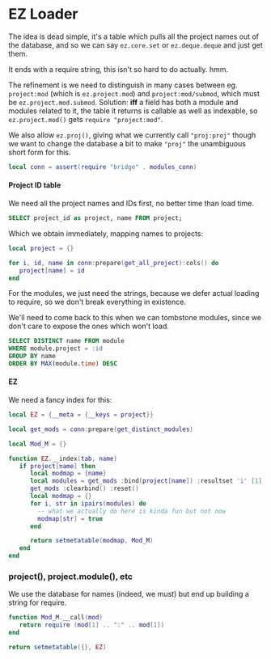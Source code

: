 # EZ Loader


  The idea is dead simple, it's a table which pulls all the project names out
of the database, and so we can say `ez.core.set` or `ez.deque.deque` and
just get them\.

It ends with a require string, this isn't so hard to do actually\. hmm\.

The refinement is we need to distinguish in many cases between eg\.
`project:mod` \(which is `ez.project.mod`\) and `project:mod/submod`, which must
be `ez.project.mod.submod`\.  Solution: **iff** a field has both a module and
modules related to it, the table it returns is callable as well as indexable,
so `ez.project.mod()` gets `require "project:mod"`\.

We also allow `ez.proj()`, giving what we currently call `"proj:proj"` though
we want to change the database a bit to make `"proj"` the unambiguous short
form for this\.


```lua
local conn = assert(require "bridge" . modules_conn)
```

#### Project ID table

We need all the project names and IDs first, no better time than load time\.

```sql
SELECT project_id as project, name FROM project;
```

Which we obtain immediately, mapping names to projects:

```lua
local project = {}

for i, id, name in conn:prepare(get_all_project):cols() do
   project[name] = id
end
```

For the modules, we just need the strings, because we defer actual loading to
require, so we don't break everything in existence\.

We'll need to come back to this when we can tombstone modules, since we don't
care to expose the ones which won't load\.

```sql
SELECT DISTINCT name FROM module
WHERE module.project = :id
GROUP BY name
ORDER BY MAX(module.time) DESC
```


#### EZ

We need a fancy index for this:

```lua
local EZ = {__meta = {__keys = project}}
```

```lua
local get_mods = conn:prepare(get_distinct_modules)

local Mod_M = {}

function EZ.__index(tab, name)
   if project[name] then
      local modmap = {name}
      local modules = get_mods :bind(project[name]) :resultset 'i' [1]
      get_mods :clearbind() :reset()
      local modmap = {}
      for i, str in ipairs(modules) do
        -- what we actually do here is kinda fun but not now
        modmap[str] = true
      end

      return setmetatable(modmap, Mod_M)
   end
end
```


### project\(\), project\.module\(\), etc

We use the database for names \(indeed, we must\) but end up building a string
for require\.

```lua
function Mod_M.__call(mod)
   return require (mod[1] .. ":" .. mod[1])
end
```


```lua
return setmetatable({}, EZ)
```
